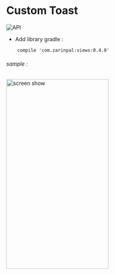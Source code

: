 # Custom Toast

![API](https://img.shields.io/badge/API-14%2B-blue.svg?style=flat)
- Add library gradle : 

```Gradle
    compile 'com.zarinpal:views:0.4.0'
```

###### sample : 

<img src="https://raw.githubusercontent.com/hossein-amini/Views/master/art/view-lib.gif" alt="screen show" width="270px" height="500px">